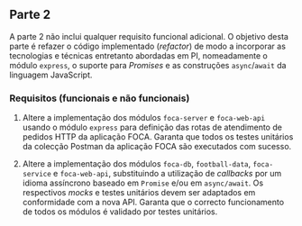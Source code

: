 ## Parte 2

A parte 2 não inclui qualquer requisito funcional adicional. O objetivo desta parte é refazer o código implementado (_refactor_) de modo a incorporar as tecnologias e técnicas entretanto abordadas em PI, nomeadamente o módulo `express`, o suporte para _Promises_ e as construções `async`/`await` da linguagem JavaScript.

### Requisitos (funcionais e não funcionais)

1. Altere a implementação dos módulos `foca-server` e `foca-web-api` usando o módulo `express` para definição das rotas de atendimento de pedidos HTTP da aplicação FOCA. Garanta que todos os testes unitários da colecção Postman da aplicação FOCA são executados com sucesso.

2. Altere a implementação dos módulos `foca-db`, `football-data`, `foca-service` e `foca-web-api`, substituindo a utilização de _callbacks_ por um idioma assíncrono baseado em `Promise` e/ou em `async/await`. Os respectivos _mocks_ e testes unitários devem ser adaptados em conformidade com a nova API. Garanta que o correcto funcionamento de todos os módulos é validado por testes unitários.